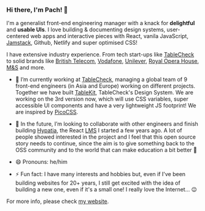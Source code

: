 ### Hi there, I'm Pach! 👋

I'm a generalist front-end engineering manager with a knack for **delightful** and **usable UIs**. I love building & documenting design systems, user-centered web apps and interactive pieces with React, vanila JavaScript, [Jamstack](https://jamstack.org/), Github, Netlify and super optimised CSS!

I have extensive industry experience. From tech start-ups like [TableCheck](https://www.tablecheck.com/en/join) to solid brands like [British Telecom](https://bt.com), [Vodafone](https://vodafone.com), [Unilever](https://unilever.com), [Royal Opera House](https://roh.org.uk), [M&S](https://marksandspencer.com) and more.

- 🔭 I’m currently working at [TableCheck](https://www.tablecheck.com/en/join), managing a global team of 9 front-end engineers (in Asia and Europe) working on different projects. Together we have built [TableKit](https://tablekit.tablecheck.com), TableCheck's Design System. We are working on the 3rd version now, which will use CSS variables, super accessible UI components and have a very lightweight JS footprint! We are inspired by [PicoCSS](https://picocss.com/).

- 👯 In the future, I’m looking to collaborate with other engineers and finish building [Hypatia](https://github.com/gazpachu/hypatia), the React [LMS](https://en.wikipedia.org/wiki/Learning_management_system) I started a few years ago. A lot of people showed interested in the project and I feel that this open source story needs to continue, since the aim is to give something back to the OSS community and to the world that can make education a bit better 💙

- 😄 Pronouns: he/him

- ⚡ Fun fact: I have many interests and hobbies but, even if I've been building websites for 20+ years, I still get excited with the idea of building a new one, even if it's a small one! I really love the Internet... 😉

For more info, please check [my website](https://www.joanmira.com).
